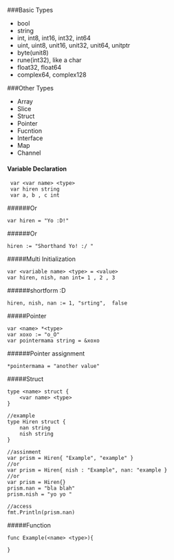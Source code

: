 ###Basic Types
 * bool
 * string
 * int, int8, int16, int32, int64
 * uint, uint8, unit16, unit32, unit64, unitptr
 * byte(unit8)
 * rune(int32), like a char
 * float32, float64
 * complex64, complex128

###Other Types
 * Array
 * Slice
 * Struct
 * Pointer
 * Fucntion
 * Interface
 * Map
 * Channel

#### Variable Declaration 
```
 var <var name> <type>
 var hiren string
 var a, b , c int
```
######Or
```
var hiren = "Yo :D!"
```
######Or 
```
hiren := "Shorthand Yo! :/ "
```
#####Multi Initialization
```
var <variable name> <type> = <value>
var hiren, nish, nan int= 1 , 2 , 3
```
######shortform  :D
```
hiren, nish, nan := 1, "srting",  false
```

#####Pointer
```
var <name> *<type>
var xoxo := "o_O"
var pointermama string = &xoxo
```
######Pointer assignment
```
*pointermama = "another value"
```
#####Struct
```
type <name> struct {
    <var name> <type>
}

//example
type Hiren struct {
    nan string
    nish string
}

//assinment
var prism = Hiren{ "Example", "example" }
//or
var prism = Hiren{ nish : "Example", nan: "example }
//or 
var prism = Hiren{}
prism.nan = "bla blah"
prism.nish = "yo yo "

//access 
fmt.Println(prism.nan)
```
#####Function
```
func Example(<name> <type>){

}
```
